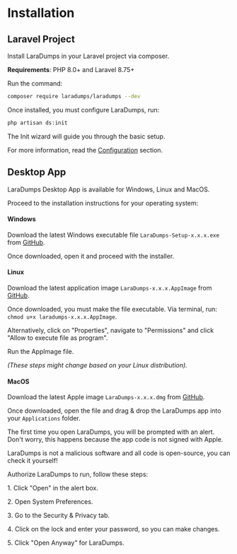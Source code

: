 # Installation

## Laravel Project

Install LaraDumps in your Laravel project via composer.

**Requirements**: PHP 8.0+ and Laravel 8.75+

Run the command:

```bash
composer require laradumps/laradumps --dev
```

Once installed, you must configure LaraDumps, run:

```bash
php artisan ds:init
```

The Init wizard will guide you through the basic setup.

For more information, read the [Configuration](laravel/get-started/configuration.md) section.

## Desktop App

LaraDumps Desktop App is available for Windows, Linux and MacOS.

Proceed to the installation instructions for your operating system:

<!-- tabs:start -->

#### **Windows**

Download the latest Windows executable file `LaraDumps-Setup-x.x.x.exe` from [GitHub](https://github.com/laradumps/app/releases).

Once downloaded, open it and proceed with the installer.

#### **Linux**

Download the latest application image `LaraDumps-x.x.x.AppImage` from [GitHub](https://github.com/laradumps/app/releases).

Once downloaded, you must make the file executable. Via terminal, run: `chmod u+x laradumps-x.x.x.AppImage`.

Alternatively, click on "Properties", navigate to "Permissions" and click "Allow to execute file as program".

Run the AppImage file.

*(These steps might change based on your Linux distribution).*

#### **MacOS**

Download the latest Apple image `LaraDumps-x.x.x.dmg` from [GitHub](https://github.com/laradumps/app/releases).

Once downloaded, open the file and drag & drop the LaraDumps app into your `Applications` folder.

The first time you open LaraDumps, you will be prompted with an alert․ Don't worry, this happens because the app code is not signed with Apple.

LaraDumps is not a malicious software and all code is open-source, you can check it yourself!

Authorize LaraDumps to run, follow these steps:

1․ Click "Open" in the alert box.

2․ Open System Preferences.

3․ Go to the Security & Privacy tab.

4․ Click on the lock and enter your password, so you can make changes.

5․ Click "Open Anyway" for LaraDumps.

<!-- tabs:end -->
